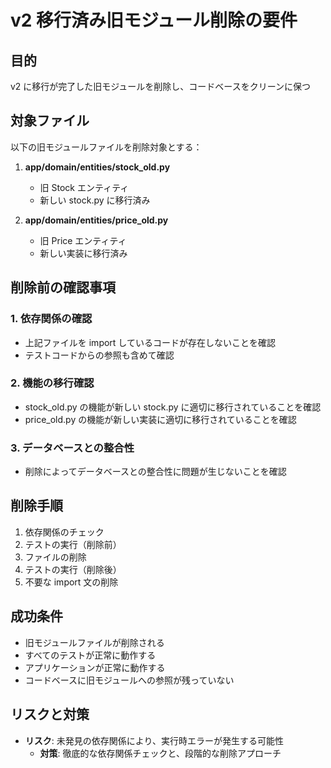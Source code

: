 # v2 移行済み旧モジュール削除の要件

## 目的
v2 に移行が完了した旧モジュールを削除し、コードベースをクリーンに保つ

## 対象ファイル
以下の旧モジュールファイルを削除対象とする：

1. **app/domain/entities/stock_old.py**
   - 旧 Stock エンティティ
   - 新しい stock.py に移行済み

2. **app/domain/entities/price_old.py**
   - 旧 Price エンティティ
   - 新しい実装に移行済み

## 削除前の確認事項

### 1. 依存関係の確認
- 上記ファイルを import しているコードが存在しないことを確認
- テストコードからの参照も含めて確認

### 2. 機能の移行確認
- stock_old.py の機能が新しい stock.py に適切に移行されていることを確認
- price_old.py の機能が新しい実装に適切に移行されていることを確認

### 3. データベースとの整合性
- 削除によってデータベースとの整合性に問題が生じないことを確認

## 削除手順

1. 依存関係のチェック
2. テストの実行（削除前）
3. ファイルの削除
4. テストの実行（削除後）
5. 不要な import 文の削除

## 成功条件
- 旧モジュールファイルが削除される
- すべてのテストが正常に動作する
- アプリケーションが正常に動作する
- コードベースに旧モジュールへの参照が残っていない

## リスクと対策
- **リスク**: 未発見の依存関係により、実行時エラーが発生する可能性
  - **対策**: 徹底的な依存関係チェックと、段階的な削除アプローチ